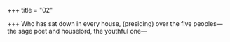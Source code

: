 +++
title = "02"

+++
Who has sat down in every house, (presiding) over the five peoples— the sage poet and houselord, the youthful one—  